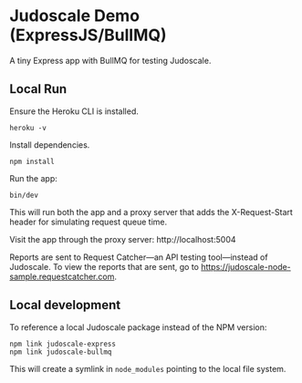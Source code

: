 # Judoscale Demo (ExpressJS/BullMQ)

A tiny Express app with BullMQ for testing Judoscale.

## Local Run

Ensure the Heroku CLI is installed.

```shell
heroku -v
```

Install dependencies.

```shell
npm install
```

Run the app:

```shell
bin/dev
```

This will run both the app and a proxy server that adds the X-Request-Start header for simulating request queue time.

Visit the app through the proxy server: http://localhost:5004

Reports are sent to Request Catcher—an API testing tool—instead of Judoscale. To view the reports that are sent, go to https://judoscale-node-sample.requestcatcher.com.

## Local development

To reference a local Judoscale package instead of the NPM version:

```
npm link judoscale-express
npm link judoscale-bullmq
```

This will create a symlink in `node_modules` pointing to the local file system.
